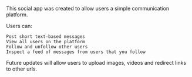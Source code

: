 This social app was created to allow users a simple communication platform.

Users can:

    Post short text-based messages
    View all users on the platform
    Follow and unfollow other users
    Inspect a feed of messages from users that you follow

Future updates will allow users to upload images, videos and redirect links to other urls.
